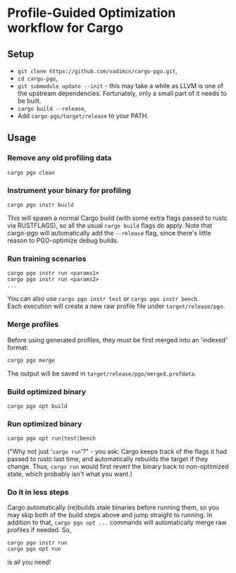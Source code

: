 # Profile-Guided Optimization workflow for Cargo

## Setup

- `git clone https://github.com/vadimcn/cargo-pgo.git`,
- `cd cargo-pgo`,
- `git submodule update --init` - this may take a while as LLVM is one of the upstream 
    dependencies.  Fortunately, only a small part of it needs to be built.
- `cargo build --release`,
- Add `cargo-pgo/target/release` to your PATH.

## Usage

### Remove any old profiling data
```
cargo pgo clean
```

### Instrument your binary for profiling
```
cargo pgo instr build
```  

This will spawn a normal Cargo build (with some extra flags passed to rustc via RUSTFLAGS), so all 
the usual `cargo build` flags do apply.
Note that cargo-pgo will automatically add the `--release` flag, since there's little reason to 
PGO-optimize debug builds.

### Run training scenarios
```
cargo pgo instr run <params1>
cargo pgo instr run <params2>
...  
```
You can also use `cargo pgo instr test` or `cargo pgo instr bench`.  
Each execution will create a new raw profile file under `target/release/pgo`.

### Merge profiles
Before using generated profiles, they must be first merged into an 'indexed' format:  
```
cargo pgo merge
``` 
The output will be saved in `target/release/pgo/merged.profdata`.

### Build optimized binary
```
cargo pgo opt build
```

### Run optimized binary
```
cargo pgo opt run|test|bench
```

("Why not just '`cargo run`'?" - you ask: Cargo keeps track of the flags it had passed 
to rustc last time, and automatically rebuilds the target if they change.  Thus, `cargo run` 
would first revert the binary back to non-optimized state, which probably isn't what you want.)

### Do it in less steps
Cargo automatically (re)builds stale binaries before running them, so you may skip both of the
build steps above and jump straight to running.  In addition to that, `cargo pgo opt ...` commands 
will automatically merge raw profiles if needed.  So,
```
cargo pgo instr run
cargo pgo opt run
```
is all you need!
